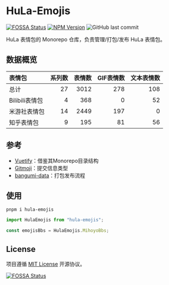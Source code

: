 # HuLa-Emojis

[![FOSSA Status](https://app.fossa.com/api/projects/git%2Bgithub.com%2FHuLaSpark%2FHuLa-Emojis.svg?type=shield)](https://app.fossa.com/projects/git%2Bgithub.com%2FHuLaSpark%2FHuLa-Emojis?ref=badge_shield)
[![NPM Version](https://img.shields.io/npm/v/hula-emojis?style=flat-square)](https://npmjs.org/package/hula-emojis)
![GitHub last commit](https://img.shields.io/github/last-commit/HuLaSpark/HuLa-Emojis?style=flat-square)

HuLa 表情包的 Monorepo 仓库，负责管理/打包/发布 HuLa 表情包。

## 数据概览

| 表情包         | 系列数 |  表情数 | GIF表情数 | 文本表情数 |
| :---------- | --: | ---: | -----: | ----: |
| 总计          |  27 | 3012 |    278 |   108 |
| Bilibili表情包 |   4 |  368 |      0 |    52 |
| 米游社表情包      |  14 | 2449 |    197 |     0 |
| 知乎表情包       |   9 |  195 |     81 |    56 |

## 参考

- [Vuetify](https://github.com/vuetifyjs/vuetify)：借鉴其Monorepo目录结构
- [Gitmoji](https://github.com/patou/gitmoji-intellij-plugin/)：提交信息类型
- [bangumi-data](https://github.com/bangumi-data/bangumi-data)：打包发布流程

## 使用

```shell
pnpm i hula-emojis
```

```typescript
import HulaEmojis from "hula-emojis";

const emojisBbs = HulaEmojis.MihoyoBbs;
```

## License

项目遵循 [MIT License](./LICENSE.md) 开源协议。


[![FOSSA Status](https://app.fossa.com/api/projects/git%2Bgithub.com%2FHuLaSpark%2FHuLa-Emojis.svg?type=large)](https://app.fossa.com/projects/git%2Bgithub.com%2FHuLaSpark%2FHuLa-Emojis?ref=badge_large)
